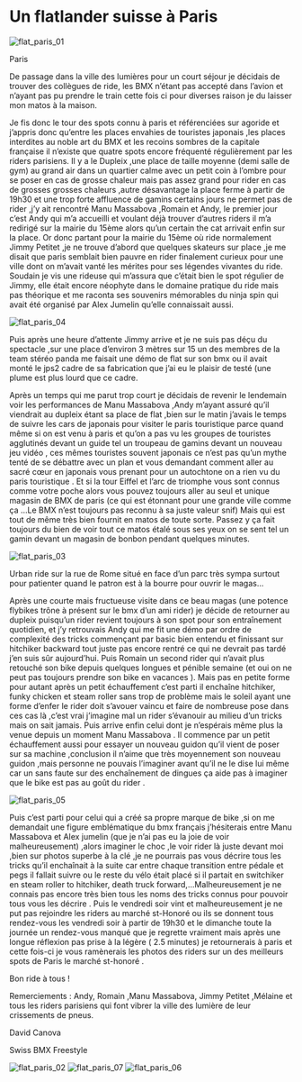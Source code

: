 # Un flatlander suisse à Paris

![flat_paris_01](./media/flat_paris_01.jpg)

Paris

De passage dans la ville des lumières pour un court séjour je décidais de trouver des collègues de ride, les BMX n’étant pas accepté dans l’avion et n’ayant pas pu prendre le train cette fois ci pour diverses raison je du laisser mon matos à la maison.

Je fis donc le tour des spots connu à paris et référenciées sur agoride et j’appris donc qu’entre les places envahies de touristes japonais ,les places interdites au noble art du BMX et les recoins sombres de la capitale française il n’existe que quatre spots encore fréquenté régulièrement par les riders parisiens. Il y a le Dupleix ,une place de taille moyenne (demi salle de gym) au grand air dans un quartier calme avec un petit coin à l’ombre pour se poser en cas de grosse chaleur mais pas assez grand pour rider en cas de grosses grosses chaleurs ,autre désavantage la place ferme à partir de 19h30 et une trop forte affluence de gamins certains jours ne permet pas de rider ,j’y ait rencontré Manu Massabova ,Romain et Andy, le premier jour c’est Andy qui m’a accueilli et voulant déjà trouver d’autres riders il m’a redirigé sur la mairie du 15ème alors qu’un certain the cat arrivait enfin sur la place. Or donc partant pour la mairie du 15ème où ride normalement Jimmy Petitet ,je ne trouve d’abord que quelques skateurs sur place ,je me disait que paris semblait bien pauvre en rider finalement curieux pour une ville dont on m’avait vanté les mérites pour ses légendes vivantes du ride. Soudain je vis une rideuse qui m’assura que c’était bien le spot régulier de Jimmy, elle était encore néophyte dans le domaine pratique du ride mais pas théorique et me raconta ses souvenirs mémorables du ninja spin qui avait été organisé par Alex Jumelin qu’elle connaissait aussi.

![flat_paris_04](./media/flat_paris_04.jpg)

Puis après une heure d’attente Jimmy arrive et je ne suis pas déçu du spectacle ,sur une place d’environ 3 mètres sur 15 un des membres de la team stéréo panda me faisait une démo de flat sur son bmx ou il avait monté le jps2 cadre de sa fabrication que j’ai eu le plaisir de testé (une plume est plus lourd que ce cadre.

Après un temps qui me parut trop court je décidais de revenir le lendemain voir les performances de Manu Massabova ,Andy m’ayant assuré qu’il viendrait au dupleix étant sa place de flat ,bien sur le matin j’avais le temps de suivre les cars de japonais pour visiter le paris touristique parce quand même si on est venu à paris et qu’on a pas vu les groupes de touristes agglutinés devant un guide tel un troupeau de gamins devant un nouveau jeu vidéo , ces mêmes touristes souvent japonais ce n’est pas qu’un mythe tenté de se débattre avec un plan et vous demandant comment aller au sacré cœur en japonais vous prenant pour un autochtone on a rien vu du paris touristique . Et si la tour Eiffel et l’arc de triomphe vous sont connus comme votre poche alors vous pouvez toujours aller au seul et unique magasin de BMX de paris (ce qui est étonnant pour une grande ville comme ça …Le BMX n’est toujours pas reconnu à sa juste valeur snif) Mais qui est tout de même très bien fournit en matos de toute sorte. Passez y ça fait toujours du bien de voir tout ce matos étalé sous ses yeux on se sent tel un gamin devant un magasin de bonbon pendant quelques minutes.

![flat_paris_03](./media/flat_paris_03.jpg)

Urban ride sur la rue de Rome situé en face d’un parc très sympa surtout pour patienter quand le patron est à la bourre pour ouvrir le magas...

Après une courte mais fructueuse visite dans ce beau magas (une potence flybikes trône à présent sur le bmx d’un ami rider) je décide de retourner au dupleix puisqu’un rider revient toujours à son spot pour son entraînement quotidien, et j’y retrouvais Andy qui me fit une démo par ordre de complexité des tricks commençant par basic bien entendu et finissant sur hitchiker backward tout juste pas encore rentré ce qui ne devrait pas tardé j’en suis sûr aujourd’hui. Puis Romain un second rider qui n’avait plus retouché son bike depuis quelques longues et pénible semaine (et oui on ne peut pas toujours prendre son bike en vacances ). Mais pas en petite forme pour autant après un petit échauffement c’est parti il enchaîne hitchiker, funky chicken et steam roller sans trop de problème mais le soleil ayant une forme d’enfer le rider doit s’avouer vaincu et faire de nombreuse pose dans ces cas là ,c’est vrai j’imagine mal un rider s’évanouir au milieu d’un tricks mais on sait jamais. Puis arrive enfin celui dont je n’espérais même plus la venue depuis un moment Manu Massabova . Il commence par un petit échauffement aussi pour essayer un nouveau guidon qu’il vient de poser sur sa machine ,conclusion il n’aime que très moyennement son nouveau guidon ,mais personne ne pouvais l’imaginer avant qu’il ne le dise lui même car un sans faute sur des enchaînement de dingues ça aide pas à imaginer que le bike est pas au goût du rider .

![flat_paris_05](./media/flat_paris_05.jpg)

Puis c’est parti pour celui qui a créé sa propre marque de bike ,si on me demandait une figure emblématique du bmx français j’hésiterais entre Manu Massabova et Alex jumelin (que je n’ai pas eu la joie de voir malheureusement) ,alors imaginer le choc ,le voir rider là juste devant moi ,bien sur photos superbe à la clé ,je ne pourrais pas vous décrire tous les tricks qu’il enchaînait à la suite car entre chaque transition entre pédale et pegs il fallait suivre ou le reste du vélo était placé si il partait en switchiker en steam roller to hitchiker, death truck forward,…Malheureusement je ne connais pas encore très bien tous les noms des tricks connus pour pouvoir tous vous les décrire . Puis le vendredi soir vint et malheureusement je ne put pas rejoindre les riders au marché st-Honoré ou ils se donnent tous rendez-vous les vendredi soir à partir de 19h30 et le dimanche toute la journée un rendez-vous manqué que je regrette vraiment mais après une longue réflexion pas prise à la légère ( 2.5 minutes) je retournerais à paris et cette fois-ci je vous ramènerais les photos des riders sur un des meilleurs spots de Paris le marché st-honoré .

Bon ride à tous !

Remerciements : Andy, Romain ,Manu Massabova, Jimmy Petitet ,Mélaine et tous les riders parisiens qui font vibrer la ville des lumière de leur crissements de pneus.

David Canova

Swiss BMX Freestyle

![flat_paris_02](./media/flat_paris_02.jpg)
![flat_paris_07](./media/flat_paris_07.jpg)
![flat_paris_06](./media/flat_paris_06.jpg)
